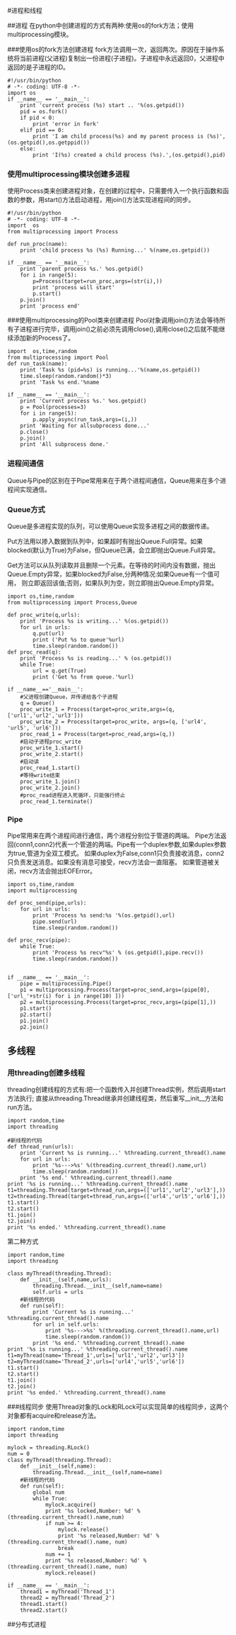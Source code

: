 #进程和线程

##进程
在python中创建进程的方式有两种:使用os的fork方法；使用multiprocessing模块。

###使用os的fork方法创建进程
fork方法调用一次，返回两次。原因在于操作系统将当前进程(父进程)复制出一份进程(子进程)。子进程中永远返回0，父进程中返回的是子进程的ID。
```
#!/usr/bin/python
# -*- coding: UTF-8 -*-
import os
if __name__ == '__main__':
    print 'current process (%s) start .. '%(os.getpid())
    pid = os.fork()
    if pid < 0:
        print 'error in fork'
    elif pid == 0:
        print 'I am child process(%s) and my parent process is (%s)',(os.getpid(),os.getppid())
    else:
        print 'I(%s) created a child process (%s).',(os.getpid(),pid)
```
### 使用multiprocessing模块创建多进程
使用Process类来创建进程对象，在创建的过程中，只需要传入一个执行函数和函数的参数，用start()方法启动进程，用join()方法实现进程间的同步。
```
#!/usr/bin/python
# -*- coding: UTF-8 -*-
import  os
from multiprocessing import Process

def run_proc(name):
    print 'child process %s (%s) Running...' %(name,os.getpid())

if __name__ == '__main__':
    print 'parent process %s.' %os.getpid()
    for i in range(5):
        p=Process(target=run_proc,args=(str(i),))
        print 'process will start'
        p.start()
    p.join()
    print 'process end'
```
###使用multiprocessing的Pool类来创建进程
Pool对象调用join()方法会等待所有子进程进行完毕，调用join()之前必须先调用close(),调用close()之后就不能继续添加新的Process了。
```
import  os,time,random
from multiprocessing import Pool
def run_task(name):
    print 'Task %s (pid=%s) is running...'%(name,os.getpid())
    time.sleep(random.random()*3)
    print 'Task %s end.'%name

if __name__ == '__main__':
    print 'Current process %s.' %os.getpid()
    p = Pool(processes=3)
    for i in range(5):
        p.apply_async(run_task,args=(i,))
    print 'Waiting for allsubprocess done...'
    p.close()
    p.join()
    print 'All subprocess done.'
```
### 进程间通信
Queue与Pipe的区别在于Pipe常用来在于两个进程间通信，Queue用来在多个进程间实现通信。
### Queue方式
Queue是多进程实现的队列，可以使用Queue实现多进程之间的数据传递。

Put方法用以掺入数据到队列中，如果超时有抛出Queue.Full异常。如果blocked(默认为True)为False，但Queue已满，会立即抛出Queue.Full异常。

Get方法可以从队列读取并且删除一个元素。在等待的时间内没有数据，抛出Queue.Empty异常，如果blocked为False,分两种情况:如果Queue有一个值可用，
则立即返回该值;否则，如果队列为空，则立即抛出Queue.Empty异常。

```
import os,time,random
from multiprocessing import Process,Queue

def proc_write(q,urls):
    print 'Process %s is writing...' %(os.getpid())
    for url in urls:
        q.put(url)
        print ('Put %s to queue'%url)
        time.sleep(random.random())
def proc_read(q):
    print 'Process %s is reading...' % (os.getpid())
    while True:
        url = q.get(True)
        print ('Get %s from queue.'%url)

if __name__=='__main__':
    #父进程创建Queue，并传递给各个子进程
    q = Queue()
    proc_write_1 = Process(target=proc_write,args=(q,['url1','url2','url3']))
    proc_write_2 = Process(target=proc_write, args=(q, ['url4', 'url5', 'url6']))
    proc_read_1 = Process(target=proc_read,args=(q,))
    #启动子进程proc_write
    proc_write_1.start()
    proc_write_2.start()
    #启动读
    proc_read_1.start()
    #等待write结束
    proc_write_1.join()
    proc_write_2.join()
    #proc_read进程进入死循环，只能强行终止
    proc_read_1.terminate()
```
### Pipe
Pipe常用来在两个进程间进行通信，两个进程分别位于管道的两端。
Pipe方法返回(conn1,conn2)代表一个管道的两端。Pipe有一个duplex参数,如果duplex参数为true,管道为全双工模式。
如果duplex为False,conn1只负责接收消息，conn2只负责发送消息。如果没有消息可接受，recv方法会一直阻塞。
如果管道被关闭，recv方法会抛出EOFError。
```
import os,time,random
import multiprocessing

def proc_send(pipe,urls):
    for url in urls:
        print 'Process %s send:%s '%(os.getpid(),url)
        pipe.send(url)
        time.sleep(random.random())

def proc_recv(pipe):
    while True:
        print 'Process %s recv"%s' % (os.getpid(),pipe.recv())
        time.sleep(random.random())


if __name__ == '__main__':
    pipe = multiprocessing.Pipe()
    p1 = multiprocessing.Process(target=proc_send,args=(pipe[0],['url_'+str(i) for i in range(10) ]))
    p2 = multiprocessing.Process(target=proc_recv,args=(pipe[1],))
    p1.start()
    p2.start()
    p1.join()
    p2.join()
```

## 多线程

### 用threading创建多线程
threading创建线程的方式有:把一个函数传入并创建Thread实例，然后调用start方法执行;
直接从threading.Thread继承并创建线程类，然后重写__init__方法和run方法。
```
import random,time
import threading

#新线程的代码
def thread_run(urls):
    print 'Current %s is running...' %threading.current_thread().name
    for url in urls:
        print '%s--->%s' %(threading.current_thread().name,url)
        time.sleep(random.random())
    print '%s end.' %threading.current_thread().name
print '%s is running...' %threading.current_thread().name
t1=threading.Thread(target=thread_run,args=(['url1','url2','url3'],))
t2=threading.Thread(target=thread_run,args=(['url4','url5','url6'],))
t1.start()
t2.start()
t1.join()
t2.join()
print '%s ended.' %threading.current_thread().name
```
第二种方式
```
import random,time
import threading

class myThread(threading.Thread):
    def __init__(self,name,urls):
        threading.Thread.__init__(self,name=name)
        self.urls = urls
    #新线程的代码
    def run(self):
        print 'Current %s is running...' %threading.current_thread().name
        for url in self.urls:
            print '%s--->%s' %(threading.current_thread().name,url)
            time.sleep(random.random())
        print '%s end.' %threading.current_thread().name
print '%s is running...' %threading.current_thread().name
t1=myThread(name='Thread_1',urls=['url1','url2','url3'])
t2=myThread(name='Thread_2',urls=['url4','url5','url6'])
t1.start()
t2.start()
t1.join()
t2.join()
print '%s ended.' %threading.current_thread().name
```
###线程同步
使用Thread对象的Lock和RLock可以实现简单的线程同步，这两个对象都有acquire和release方法。
```
import random,time
import threading

mylock = threading.RLock()
num = 0
class myThread(threading.Thread):
    def __init__(self,name):
        threading.Thread.__init__(self,name=name)
    #新线程的代码
    def run(self):
        global num
        while True:
            mylock.acquire()
            print '%s locked,Number: %d' %(threading.current_thread().name,num)
            if num >= 4:
                mylock.release()
                print '%s released,Number: %d' % (threading.current_thread().name, num)
                break
            num += 1
            print '%s released,Number: %d' % (threading.current_thread().name, num)
            mylock.release()

if __name__ == '__main__':
    thread1 = myThread('Thread_1')
    thread2 = myThread('Thread_2')
    thread1.start()
    thread2.start()
```

##分布式进程

